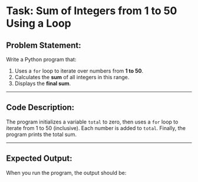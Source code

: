 # Task: Sum of Integers from 1 to 50 Using a Loop

## Problem Statement:
Write a Python program that:
1. Uses a `for` loop to iterate over numbers from **1 to 50**.
2. Calculates the **sum** of all integers in this range.
3. Displays the **final sum**.

---

## Code Description:
The program initializes a variable `total` to zero, then uses a `for` loop to iterate from 1 to 50 (inclusive). Each number is added to `total`. Finally, the program prints the total sum.

---

## Expected Output:
When you run the program, the output should be:
